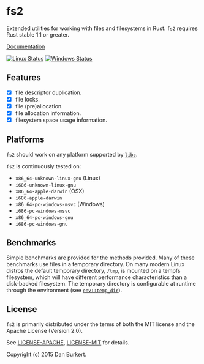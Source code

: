 # fs2

Extended utilities for working with files and filesystems in Rust. `fs2`
requires Rust stable 1.1 or greater.

[Documentation](https://danburkert.github.io/fs2-rs/fs2/index.html)

[![Linux Status](https://travis-ci.org/danburkert/fs2-rs.svg?branch=master)](https://travis-ci.org/danburkert/fs2-rs)
[![Windows Status](https://ci.appveyor.com/api/projects/status/iuvjv1aaaml0rntt/branch/master?svg=true)](https://ci.appveyor.com/project/danburkert/fs2-rs)

## Features

- [x] file descriptor duplication.
- [x] file locks.
- [x] file (pre)allocation.
- [x] file allocation information.
- [x] filesystem space usage information.

## Platforms

`fs2` should work on any platform supported by
[`libc`](https://github.com/rust-lang-nursery/libc#platforms-and-documentation).

`fs2` is continuously tested on:
  * `x86_64-unknown-linux-gnu` (Linux)
  * `i686-unknown-linux-gnu`
  * `x86_64-apple-darwin` (OSX)
  * `i686-apple-darwin`
  * `x86_64-pc-windows-msvc` (Windows)
  * `i686-pc-windows-msvc`
  * `x86_64-pc-windows-gnu`
  * `i686-pc-windows-gnu`

## Benchmarks

Simple benchmarks are provided for the methods provided. Many of these
benchmarks use files in a temporary directory. On many modern Linux distros the
default temporary directory, `/tmp`, is mounted on a tempfs filesystem, which
will have different performance characteristics than a disk-backed filesystem.
The temporary directory is configurable at runtime through the environment (see
[`env::temp_dir`](https://doc.rust-lang.org/stable/std/env/fn.temp_dir.html)).

## License

`fs2` is primarily distributed under the terms of both the MIT license and the
Apache License (Version 2.0).

See [LICENSE-APACHE](LICENSE-APACHE), [LICENSE-MIT](LICENSE-MIT) for details.

Copyright (c) 2015 Dan Burkert.
